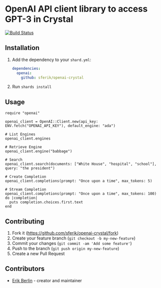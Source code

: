 # OpenAI API client library to access GPT-3 in Crystal

[![Build Status](https://travis-ci.org/sferik/openai-crystal.svg?branch=main)](https://travis-ci.org/sferik/openai-crystal)

## Installation

1. Add the dependency to your `shard.yml`:

   ```yaml
   dependencies:
     openai:
       github: sferik/openai-crystal
   ```

2. Run `shards install`

## Usage

```crystal
require "openai"

openai_client = OpenAI::Client.new(api_key: ENV.fetch("OPENAI_API_KEY"), default_engine: "ada")

# List Engines
openai_client.engines

# Retrieve Engine
openai_client.engine("babbage")

# Search
openai_client.search(documents: ["White House", "hospital", "school"], query: "the president")

# Create Completion
openai_client.completions(prompt: "Once upon a time", max_tokens: 5)

# Stream Completion
openai_client.completions(prompt: "Once upon a time", max_tokens: 100) do |completion|
  puts completion.choices.first.text
end
```

## Contributing

1. Fork it (<https://github.com/sferik/openai-crystal/fork>)
2. Create your feature branch (`git checkout -b my-new-feature`)
3. Commit your changes (`git commit -am 'Add some feature'`)
4. Push to the branch (`git push origin my-new-feature`)
5. Create a new Pull Request

## Contributors

- [Erik Berlin](https://github.com/sferik) - creator and maintainer
